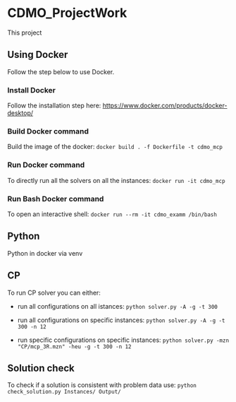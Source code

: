 # CDMO_ProjectWork
This project 

## Using Docker
Follow the step below to use Docker.
### Install Docker
Follow the installation step here: https://www.docker.com/products/docker-desktop/

### Build Docker command
Build the image of the docker:
`docker build . -f Dockerfile -t cdmo_mcp`

### Run Docker command
To directly run all the solvers on all the instances:
`docker run -it cdmo_mcp`

### Run Bash Docker command
To open an interactive shell:
`docker run --rm -it cdmo_examm /bin/bash`


## Python
Python in docker via venv

## CP
To run CP solver you can either:
- run all configurations on all istances:
`python solver.py -A -g -t 300`

- run all configurations on specific instances:
`python solver.py -A -g -t 300 -n 12`

- run specific configurations on specific instances:
`python solver.py -mzn "CP/mcp_3R.mzn" -heu -g -t 300 -n 12`

## Solution check
To check if a solution is consistent with problem data use:
`python check_solution.py Instances/ Output/`